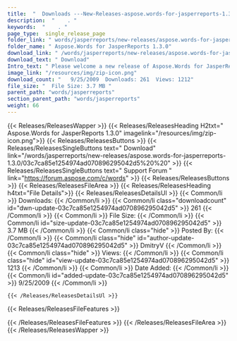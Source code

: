 ```yaml
---
title:  "  Downloads ---New-Releases-aspose.words-for-jasperreports-1.3.0 . " 
description:  "    . " 
keywords:  "    . " 
page_type:  single_release_page
folder_link: " words/jasperreports/new-releases/aspose.words-for-jasperreports-1.3.0/"
folder_name: " Aspose.Words for JasperReports 1.3.0"
download_link: " /words/jasperreports/new-releases/aspose.words-for-jasperreports-1.3.0/03c7ca85e1254974ad070896295042d5"
download_text: " Download"
Intro_text: " Please welcome a new release of Aspose.Words for JasperReports. In this release,..."
image_link: "/resources/img/zip-icon.png"
download_count: "   9/25/2009  Downloads: 261  Views: 1212"
file_size: "  File Size: 3.7 MB "
parent_path: "words/jasperreports"
section_parent_path: "words/jasperreports"
weight: 66 
---
```


{{< Releases/ReleasesWapper >}}
  {{< Releases/ReleasesHeading H2txt=" Aspose.Words for JasperReports 1.3.0" imagelink="/resources/img/zip-icon.png">}}
  {{< Releases/ReleasesButtons >}}
    {{< Releases/ReleasesSingleButtons text=" Download" link="/words/jasperreports/new-releases/aspose.words-for-jasperreports-1.3.0/03c7ca85e1254974ad070896295042d5%20%20" >}}
    {{< Releases/ReleasesSingleButtons text=" Support Forum " link="https://forum.aspose.com/c/words" >}}
  {{< Releases/ReleasesButtons >}}
  {{< Releases/ReleasesFileArea >}}
    {{< Releases/ReleasesHeading h4txt="File Details">}}
    {{< Releases/ReleasesDetailsUl >}}
            {{< Common/li  >}} Downloads: {{< /Common/li >}} 
      {{< Common/li class="downloadcount" id="dwn-update-03c7ca85e1254974ad070896295042d5" >}} 261 {{< /Common/li >}} 
      {{< Common/li  >}} File Size: {{< /Common/li >}} 
      {{< Common/li id="size-update-03c7ca85e1254974ad070896295042d5" >}} 3.7 MB {{< /Common/li >}} 
      {{< Common/li  class="hide" >}} Posted By: {{< /Common/li >}} 
      {{< Common/li class="hide" id="author-update-03c7ca85e1254974ad070896295042d5" >}} DmitryV {{< /Common/li >}} 
      {{< Common/li class="hide"  >}} Views: {{< /Common/li >}} 
      {{< Common/li class="hide" id="view-update-03c7ca85e1254974ad070896295042d5" >}} 1213 {{< /Common/li >}} 
      {{< Common/li  >}} Date Added: {{< /Common/li >}} 
      {{< Common/li id="added-update-03c7ca85e1254974ad070896295042d5" >}} 9/25/2009 {{< /Common/li >}} 

    {{< /Releases/ReleasesDetailsUl >}}

  {{< Releases/ReleasesFileFeatures >}}
      
  {{< /Releases/ReleasesFileFeatures >}}
 {{< /Releases/ReleasesFileArea >}}
{{< /Releases/ReleasesWapper >}}


